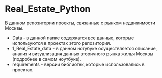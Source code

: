 # Real_Estate_Python
В данном репозитории проекты, связанные с рынком недвижимости Москвы.
* Data - в данной папке содержатся все данные, которые используются в проектах этого репозитория.
* 1_Real_Estate_data - в данном нотубуке осуществляется описание, анализ и визуализация данных вторичного рынка жилья Москвы (подробнее в самом ноутбуке).
* requirements - версии библиотек, которые использовались в проектах.
